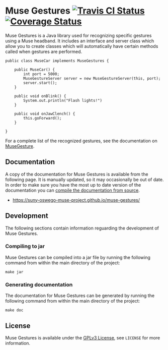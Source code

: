 # Muse Gestures [![Travis CI Status](https://api.travis-ci.org/SUNY-Oswego-MUSE-Project/muse-gestures.svg)](https://travis-ci.org/SUNY-Oswego-MUSE-Project/muse-gestures) [![Coverage Status](https://coveralls.io/repos/github/SUNY-Oswego-MUSE-Project/muse-gestures/badge.svg?branch=master)](https://coveralls.io/github/SUNY-Oswego-MUSE-Project/muse-gestures?branch=master)
Muse Gestures is a Java library used for recognizing specific gestures using a Muse headband. It includes an interface and server class which allow you to create classes which will automatically have certain methods called when gestures are performed.

```
public class MuseCar implements MuseGestures {

	public MuseCar() {
		int port = 5000;
		MuseGestureServer server = new MuseGestureServer(this, port);
		server.start();
	}

	public void onBlink() {
		System.out.println("Flash lights!")
	}

	public void onJawClench() {
		this.goForward();
	}

}
```

For a complete list of the recognized gestures, see the documentation on [MuseGesture](https://suny-oswego-muse-project.github.io/muse-gestures/musegestures/MuseGesture.html).

## Documentation
A copy of the documentation for Muse Gestures is available from the following page. It is manually updated, so it may occasionally be out of date. In order to make sure you have the most up to date version of the documentation you can [compile the documentation from source](#generating-documentation).

* https://suny-oswego-muse-project.github.io/muse-gestures/

## Development
The following sections contain information reguarding the development of Muse Gestures.

### Compiling to jar
Muse Gestures can be compiled into a jar file by running the following command from within the main directory of the project:

```
make jar
```

### Generating documentation
The documentation for Muse Gestures can be generated by running the following command from within the main directory of the project:

```
make doc
```

## License
Muse Gestures is available under the [GPLv3 License](https://www.gnu.org/licenses/gpl-3.0.html), see `LICENSE` for more information.
